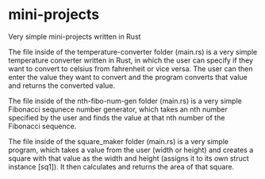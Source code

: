 # mini-projects
Very simple mini-projects written in Rust

The file inside of the temperature-converter folder (main.rs) is a very simple temperature converter written in Rust, in which the user can specify if they want to convert to celsius from fahrenheit or vice versa. The user can then enter the value they want to convert and the program converts that value and returns the converted value.

The file inside of the nth-fibo-num-gen folder (main.rs) is a very simple Fibonacci sequnece number generator, which takes an nth number specified by the user and finds the value at that nth number of the Fibonacci sequence.

The file inside of the square_maker folder (main.rs) is a very simple program, which takes a value from the user (width or height) and creates a square with that value as the width and height (assigns it to its own struct instance [sq1]). It then calculates and returns the area of that square.

